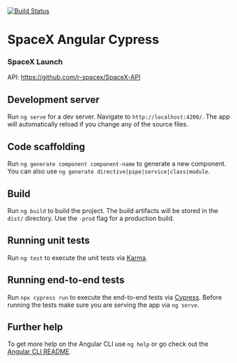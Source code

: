 [![Build Status](https://travis-ci.org/ealiaga/spacex-angular-cypress.png?branch=master)](https://travis-ci.org/ealiaga/spacex-angular-cypress)

# SpaceX Angular Cypress

### SpaceX Launch 

API: https://github.com/r-spacex/SpaceX-API

## Development server

Run `ng serve` for a dev server. Navigate to `http://localhost:4200/`. The app will automatically reload if you change any of the source files.

## Code scaffolding

Run `ng generate component component-name` to generate a new component. You can also use `ng generate directive|pipe|service|class|module`.

## Build

Run `ng build` to build the project. The build artifacts will be stored in the `dist/` directory. Use the `-prod` flag for a production build.

## Running unit tests

Run `ng test` to execute the unit tests via [Karma](https://karma-runner.github.io).

## Running end-to-end tests

Run `npx cypress run` to execute the end-to-end tests via [Cypress](https://www.cypress.io/).
Before running the tests make sure you are serving the app via `ng serve`.

## Further help

To get more help on the Angular CLI use `ng help` or go check out the [Angular CLI README](https://github.com/angular/angular-cli/blob/master/README.md).
